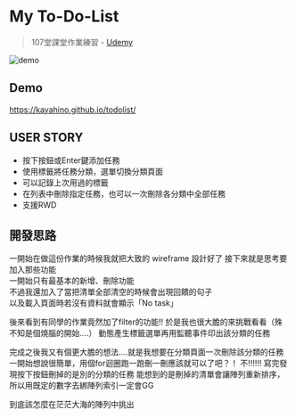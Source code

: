 # My To-Do-List
> 107堂課堂作業練習 - [Udemy](https://www.udemy.com/javascript-learning/learn/lecture/6789158)

![demo](https://raw.githubusercontent.com/kayahino/todolist/master/demo.png)

## Demo
https://kayahino.github.io/todolist/

## USER STORY

- 按下按鈕或Enter鍵添加任務
- 使用標籤將任務分類，選單切換分類頁面
- 可以記錄上次用過的標籤
- 在列表中刪除指定任務，也可以一次刪除各分類中全部任務
- 支援RWD

## 開發思路

一開始在做這份作業的時候我就把大致的 wireframe 設計好了 
接下來就是思考要加入那些功能    
一開始只有最基本的新增、刪除功能  
不過我還加入了當把清單全部清空的時候會出現回饋的句子  
以及載入頁面時若沒有資料就會顯示「No task」 

後來看到有同學的作業竟然加了filter的功能!!
於是我也很大膽的來挑戰看看（殊不知是個燒腦的開始....）
動態產生標籤選單再用監聽事件印出該分類的任務

完成之後我又有個更大膽的想法....就是我想要在分類頁面一次刪除該分類的任務
一開始想說很簡單，用個for迴圈跑一跑刪一刪應該就可以了吧？！
不!!!!!! 寫完發現按下按鈕刪掉的是別的分類的任務
能想到的是刪掉的清單會讓陣列重新排序，所以用既定的數字去綁陣列索引一定會GG

到底該怎麼在茫茫大海的陣列中挑出


